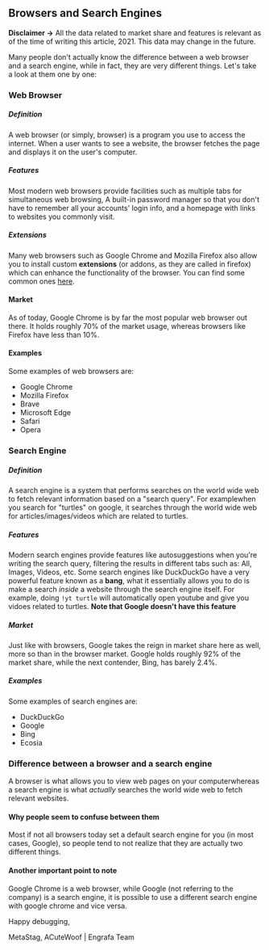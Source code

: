 ## Browsers and Search Engines

**Disclaimer ->** All the data related to market share and features is relevant as of the time of writing this article, 2021. This data may change in the future.

Many people don't actually know the difference between a web browser and a search engine, while in fact, they are very different things. Let's take a look at them one by one:

### Web Browser

##### Definition
A web browser (or simply, browser) is a program you use to access the internet. When a user wants to see a website, the browser fetches the page and displays it on the user's computer.

##### Features
Most modern web browsers provide facilities such as multiple tabs for simultaneous web browsing, A built-in password manager so that you don't have to remember all your accounts' login info, and a homepage with links to websites you commonly visit.

##### Extensions
Many web browsers such as Google Chrome and Mozilla Firefox also allow you to install custom **extensions** (or addons, as they are called in firefox) which can enhance the functionality of the browser. You can find some common ones [here](extensions.md).

#### Market
As of today, Google Chrome is by far the most popular web browser out there. It holds roughly 70% of the market usage, whereas browsers like Firefox have less than 10%.

#### Examples
Some examples of web browsers are:
- Google Chrome
- Mozilla Firefox
- Brave
- Microsoft Edge
- Safari
- Opera

### Search Engine

##### Definition
A search engine is a system that performs searches on the world wide web to fetch relevant information based on a "search query". For examplewhen you search for "turtles" on google, it searches through the world wide web for articles/images/videos which are related to turtles.

##### Features
Modern search engines provide features like autosuggestions when you're writing the search query, filtering the results in different tabs such as: All, Images, Videos, etc. Some search engines like DuckDuckGo have a very powerful feature known as a **bang**, what it essentially allows you to do is make a search *inside* a website through the search engine itself. For example, doing `!yt turtle` will automatically open youtube and give you vidoes related to turtles. **Note that Google doesn't have this feature**

##### Market
Just like with browsers, Google takes the reign in market share here as well, more so than in the browser market. Google holds roughly 92% of the market share, while the next contender, Bing, has barely 2.4%.

##### Examples
Some examples of search engines are:
- DuckDuckGo
- Google
- Bing
- Ecosia

### Difference between a browser and a search engine

A browser is what allows you to view web pages on your computerwhereas a search engine is what *actually* searches the world wide web to fetch relevant websites.

#### Why people seem to confuse between them
Most if not all browsers today set a default search engine for you (in most cases, Google), so people tend to not realize that they are actually two different things.

#### Another important point to note
Google Chrome is a web browser, while Google (not referring to the company) is a search engine, it is possible to use a different search engine with google chrome and vice versa.

Happy debugging,

MetaStag, ACuteWoof | Engrafa Team
